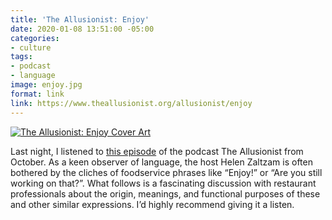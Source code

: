 ```yaml
---
title: 'The Allusionist: Enjoy'
date: 2020-01-08 13:51:00 -05:00
categories:
- culture
tags:
- podcast
- language
image: enjoy.jpg
format: link
link: https://www.theallusionist.org/allusionist/enjoy
---
```


[![The Allusionist: Enjoy Cover Art](/uploads/enjoy.jpg)](https://www.theallusionist.org/allusionist/enjoy)

Last night, I listened to [this episode](https://www.theallusionist.org/allusionist/enjoy) of the podcast The Allusionist from October. As a keen observer of language, the host Helen Zaltzam is often bothered by the cliches of foodservice phrases like “Enjoy!” or “Are you still working on that?”. What follows is a fascinating discussion with restaurant professionals about the origin, meanings, and functional purposes of these and other similar expressions. I’d highly recommend giving it a listen.